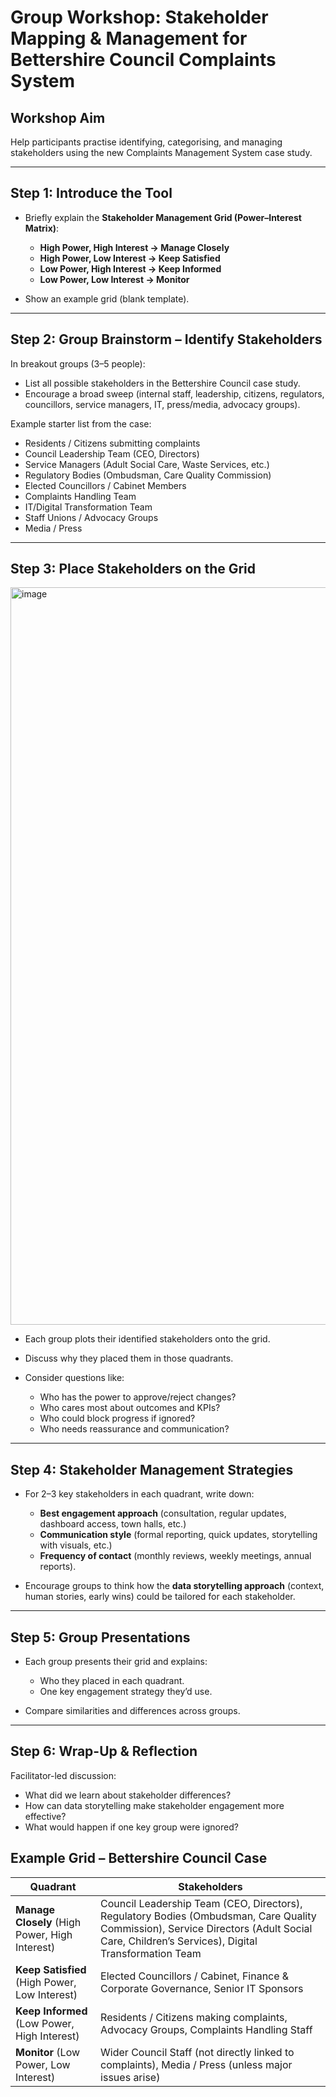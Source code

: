 

# Group Workshop: Stakeholder Mapping & Management for Bettershire Council Complaints System

## Workshop Aim

Help participants practise identifying, categorising, and managing stakeholders using the new Complaints Management System case study.

---

## Step 1: Introduce the Tool 

* Briefly explain the **Stakeholder Management Grid (Power–Interest Matrix)**:

  * **High Power, High Interest → Manage Closely**
  * **High Power, Low Interest → Keep Satisfied**
  * **Low Power, High Interest → Keep Informed**
  * **Low Power, Low Interest → Monitor**
* Show an example grid (blank template).

---

## Step 2: Group Brainstorm – Identify Stakeholders 

In breakout groups (3–5 people):

* List all possible stakeholders in the Bettershire Council case study.
* Encourage a broad sweep (internal staff, leadership, citizens, regulators, councillors, service managers, IT, press/media, advocacy groups).

Example starter list from the case:

* Residents / Citizens submitting complaints
* Council Leadership Team (CEO, Directors)
* Service Managers (Adult Social Care, Waste Services, etc.)
* Regulatory Bodies (Ombudsman, Care Quality Commission)
* Elected Councillors / Cabinet Members
* Complaints Handling Team
* IT/Digital Transformation Team
* Staff Unions / Advocacy Groups
* Media / Press

---

## Step 3: Place Stakeholders on the Grid 

<img width="1180" height="1180" alt="image" src="https://github.com/user-attachments/assets/7ae51d68-5a0c-4a9b-8a15-72a783175139" />


* Each group plots their identified stakeholders onto the grid.
* Discuss why they placed them in those quadrants.
* Consider questions like:

  * Who has the power to approve/reject changes?
  * Who cares most about outcomes and KPIs?
  * Who could block progress if ignored?
  * Who needs reassurance and communication?

---

## Step 4: Stakeholder Management Strategies 

* For 2–3 key stakeholders in each quadrant, write down:

  * **Best engagement approach** (consultation, regular updates, dashboard access, town halls, etc.)
  * **Communication style** (formal reporting, quick updates, storytelling with visuals, etc.)
  * **Frequency of contact** (monthly reviews, weekly meetings, annual reports).
* Encourage groups to think how the **data storytelling approach** (context, human stories, early wins) could be tailored for each stakeholder.

---

## Step 5: Group Presentations 

* Each group presents their grid and explains:

  * Who they placed in each quadrant.
  * One key engagement strategy they’d use.
* Compare similarities and differences across groups.

---

## Step 6: Wrap-Up & Reflection 

Facilitator-led discussion:

* What did we learn about stakeholder differences?
* How can data storytelling make stakeholder engagement more effective?
* What would happen if one key group were ignored?

## Example Grid – Bettershire Council Case

| Quadrant                                       | Stakeholders                                                                                                                                                                              |
| ---------------------------------------------- | ----------------------------------------------------------------------------------------------------------------------------------------------------------------------------------------- |
| **Manage Closely** (High Power, High Interest) | Council Leadership Team (CEO, Directors), Regulatory Bodies (Ombudsman, Care Quality Commission), Service Directors (Adult Social Care, Children’s Services), Digital Transformation Team |
| **Keep Satisfied** (High Power, Low Interest)  | Elected Councillors / Cabinet, Finance & Corporate Governance, Senior IT Sponsors                                                                                                         |
| **Keep Informed** (Low Power, High Interest)   | Residents / Citizens making complaints, Advocacy Groups, Complaints Handling Staff                                                                                                        |
| **Monitor** (Low Power, Low Interest)          | Wider Council Staff (not directly linked to complaints), Media / Press (unless major issues arise)                                                                                        |


